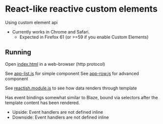 # React-like reactive custom elements

Using custom element api

- Currently works in Chrome and Safari. 
	- Expected in Firefox 61 (or >=59 if you enable Custom Elements)

## Running

Open [index.html](./index.html) in a web-browser (http protocol)

See [app-list.js](./app-list.js) for simple component
See [app-row.js](./app-row.js) for advanced component

See [reactish.module.js](./temp.module.js) to see how data renders through template

Has event bindings somewhat similar to Blaze, bound via selectors after the template content has been rendered.
- Upside: Event handlers are not defined inline
- Downside: Event handlers are not defined inline
